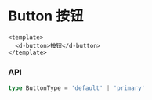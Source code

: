 # Button 按钮

<d-button></d-button>

```vue
<template>
  <d-button>按钮</d-button>
</template>
```

### API

```ts
type ButtonType = 'default' | 'primary'
```

